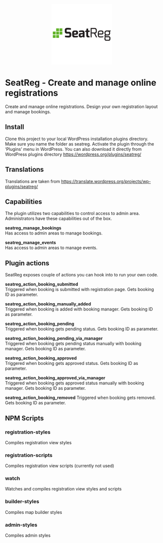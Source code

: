 <p align="center">
    <img src="img/seatreg.png" alt="SeatReg">
</p>


# SeatReg - Create and manage online registrations
Create and manage online registrations. Design your own registration layout and manage bookings.

## Install
Clone this project to your local WordPress installation plugins directory. Make sure you name the folder as seatreg.
Activate the plugin through the ‘Plugins’ menu in WordPress. You can also download it directly from WordPress plugins directory https://wordpress.org/plugins/seatreg/

## Translations
Translations are taken from https://translate.wordpress.org/projects/wp-plugins/seatreg/

## Capabilities
The plugin utilizes two capabilities to control access to admin area. Administrators have these capabilities out of the box. 

**seatreg_manage_bookings**\
Has access to admin areas to manage bookings.

**seatreg_manage_events**\
Has access to admin areas to manage events.

## Plugin actions
SeatReg exposes couple of actions you can hook into to run your own code.

**seatreg_action_booking_submitted**\
Triggered when booking is submitted with registration page. Gets booking ID as parameter.

**seatreg_action_booking_manually_added**\
Triggered when booking is added with booking manager. Gets booking ID as parameter.

**seatreg_action_booking_pending**\
Triggered when booking gets pending status. Gets booking ID as parameter.

**seatreg_action_booking_pending_via_manager**\
Triggered when booking gets pending status manually with booking manager. Gets booking ID as parameter.

**seatreg_action_booking_approved**\
Triggered when booking gets approved status. Gets booking ID as parameter.

**seatreg_action_booking_approved_via_manager**\
Triggered when booking gets approved status manually with booking manager. Gets booking ID as parameter.

**seatreg_action_booking_removed**
Triggered when booking gets removed. Gets booking ID as parameter.

## NPM Scripts

### registration-styles
Compiles registration view styles

### registration-scripts
Compiles registration view scripts (currently not used)

### watch
Watches and compiles registration view styles and scripts

### builder-styles
Compiles map builder styles

### admin-styles
Compiles admin styles
